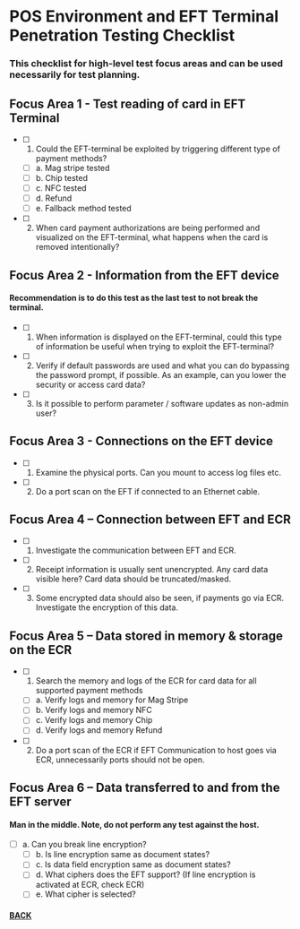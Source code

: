 # POS Environment and EFT Terminal Penetration Testing Checklist
### This checklist for high-level test focus areas and can be used necessarily for test planning.

## Focus Area 1 - Test reading of card in EFT Terminal
- [ ] 1.	Could the EFT-terminal be exploited by triggering different type of payment methods? <br>
	- [ ] a.	Mag stripe tested <br>
	- [ ] b.	Chip tested <br>
	- [ ] c.	NFC tested <br>
	- [ ] d.	Refund <br>
	- [ ] e.	Fallback method tested <br>
- [ ] 2.	When card payment authorizations are being performed and visualized on the EFT-terminal, what happens when the card is removed intentionally?

## Focus Area 2 - Information from the EFT device
#### Recommendation is to do this test as the last test to not break the terminal.
- [ ] 1.	When information is displayed on the EFT-terminal, could this type of information be useful when trying to exploit the EFT-terminal? <br>
- [ ] 2.	Verify if default passwords are used and what you can do bypassing the password prompt, if possible. As an example, can you lower the security or access card data? <br>
- [ ] 3.	Is it possible to perform parameter / software updates as non-admin user?

## Focus Area 3 - Connections on the EFT device
- [ ] 1.	Examine the physical ports. Can you mount to access log files etc. <br>
- [ ] 2.	Do a port scan on the EFT if connected to an Ethernet cable.

## Focus Area 4 – Connection between EFT and ECR
- [ ] 1.	Investigate the communication between EFT and ECR. <br>
- [ ] 2.	Receipt information is usually sent unencrypted. Any card data visible here? Card data should be truncated/masked. <br>
- [ ] 3.	Some encrypted data should also be seen, if payments go via ECR. Investigate the encryption of this data.

## Focus Area 5 – Data stored in memory & storage on the ECR
- [ ] 1.	Search the memory and logs of the ECR for card data for all supported payment methods <br>
	- [ ] a.	Verify logs and memory for Mag Stripe <br>
	- [ ] b.	Verify logs and memory NFC <br>
	- [ ] c.	Verify logs and memory Chip <br>
	- [ ] d.	Verify logs and memory Refund <br>
- [ ] 2.	Do a port scan of the ECR if EFT Communication to host goes via ECR, unnecessarily ports should not be open.

## Focus Area 6 – Data transferred to and from the EFT server
#### Man in the middle. Note, do not perform any test against the host.
  - [ ] a.	Can you break line encryption? <br>
	- [ ] b.	Is line encryption same as document states? <br>
	- [ ] c.	Is data field encryption same as document states? <br>
	- [ ] d.	What ciphers does the EFT support? (If line encryption is activated at ECR, check ECR) <br>
	- [ ] e.	What cipher is selected?

#### [BACK](/content/pages/r.html)
